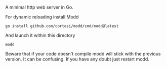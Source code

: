 A minimal http web server in Go.

For dynamic reloading install Modd

`go install github.com/cortesi/modd/cmd/modd@latest`

And launch it within this directory

`modd`

Beware that if your code doesn't compile modd will stick with the previous version. It can be confusing. If you have any doubt just restart modd.

